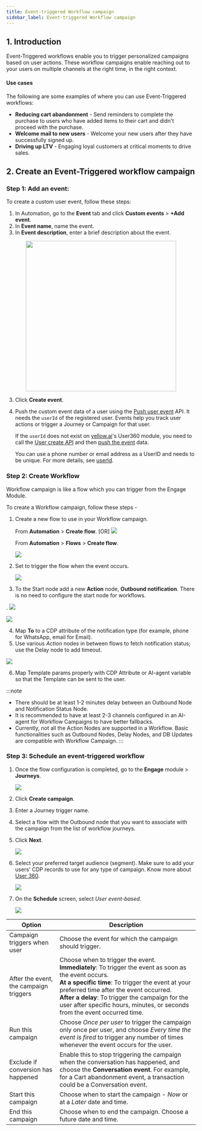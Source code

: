 ```yaml
---
title: Event-triggered Workflow campaign
sidebar_label: Event-triggered Workflow campaign
---
```


## 1. Introduction

Event-Triggered workflows enable you to trigger personalized campaigns based on user actions.  These workflow campaigns enable reaching out to your users on multiple channels at the right time, in the right context.

#### Use cases
The following are some examples of where you can use Event-Triggered workflows: 
* **Reducing cart abandonment** - Send reminders to complete the purchase to users who have added items to their cart and didn't proceed with the purchase.
* **Welcome mail to new users** - Welcome your new users after they have successfully signed up.
* **Driving up LTV** - Engaging loyal customers at critical moments to drive sales.


## 2. Create an Event-Triggered workflow campaign

### Step 1: **Add an event**:
To create a custom user event, follow these steps:
1. In Automation, go to the **Event** tab and click **Custom events** > **+Add event**.
2. In **Event name**, name the event.
3. In **Event description**, enter a brief description about the event.

<center>
   <img src="https://i.imgur.com/GhMQpyZ.png" width="400"/>
</center>

3. Click **Create event**.
4. Push the custom event data of a user using the [Push user event](https://documenter.getpostman.com/view/17583548/UVsEVUsg#00eb59cf-7f00-461e-8d53-94eafb056a9a) API. It needs the `userId` of the registered user. Events help you track user actions or trigger a Journey or Campaign for that user.

   If the `userId` does not exist on [yellow.ai](http://yellow.ai/)'s User360 module, you need to call the [User create API](https://documenter.getpostman.com/view/17583548/UVsEVUsg#e7271fa6-4122-4e0b-a535-fe0354462c35) and then [push the event](https://documenter.getpostman.com/view/17583548/UVsEVUsg#00eb59cf-7f00-461e-8d53-94eafb056a9a) data.

   You can use a phone number or email address as a UserID and needs to be unique. For more details, see [userId](https://docs.yellow.ai/docs/platform_concepts/engagement/cdp/user_data/user_properties#1-userid-as-a-property).

### Step 2: Create Workflow

Workflow campaign is like a flow which you can trigger from the Engage Module. 

To create a Workflow campaign, follow these steps - 

1. Create a new flow to use in your Workflow campaign.

   From **Automation** >  **Create flow**. [OR]
   ![](https://i.imgur.com/owb39Q6.png)
   
   From **Automation** > **Flows** > **Create flow**.

    ![](https://i.imgur.com/KtDjtdm.png)

2. Set to trigger the flow when the event occurs. 

   ![](https://i.imgur.com/uiOAUyg.png)

3. To the Start node add a new **Action** node, **Outbound notification**. There is no need to configure the start node for workflows.

  .   ![](https://i.imgur.com/clEtIEw.png)

![](https://i.imgur.com/Eo7aEiZ.png)

4. Map **To** to a CDP attribute of the notification type (for example, phone for WhatsApp, email for Email).
5. Use various *Action* nodes in between flows to fetch notification status; use the Delay node to add timeout.

![](https://i.imgur.com/gL830m9.png)

6. Map Template params properly with CDP Attribute or AI-agent variable so that the Template can be sent to the user.

:::note
* There should be at least 1-2 minutes delay between an Outbound Node and Notification Status Node.
* It is recommended to have at least 2-3 channels configured in an AI-agent for  Workflow Campaigns to have better fallbacks.
* Currently, not all the Action Nodes are supported in a Workflow. Basic functionalities such as Outbound Nodes, Delay Nodes, and DB Updates are compatible with Workflow Campaign.
:::



### Step 3: Schedule an event-triggered workflow

1. Once the flow configuration is completed, go to the **Engage** module > **Journeys**.

   ![](https://secure-res.craft.do/v2/fBLgv79om61Wkayxka4j4CN2DkH7RzhJqGLMgedFeUXayq6vGVewyUg8TvzoEJobPXBAc6huFJLc96a9p4n3NUizovumCGyAyBZNY3eGCaseAZ4KA1yvaQe356BHiNUKGQu2UJxEJSoLmiFg9aF4KnPCvn8AUcv1DCWApE8CpVKk3sgv8VmLhrY6WMEcB9B9wnHobhyxsXs3NXccjFwXWSw9woF4T8wcHG6gdmCj8U27niPYymAZKNDTTjS3uCnLD5qXyYbpHSEw7cJXXGvtWRTtC3ybgwup3BEj8NVU3EejhEC9Ko/Screenshot%202022-11-07%20at%2011.32.36%20PM.jpg)

2. Click **Create campaign**.
3. Enter a Journey trigger name.
4. Select a flow with the Outbound node that you want to associate with the campaign from the list of workflow journeys.
5. Click **Next**.

   ![](https://secure-res.craft.do/v2/fBLgv79om61Wkayxka4j4CN2DkH7RzhJqGLMgedFeUXayq6vGVewyUg8TvzoEJobPXBAc6huFJLc96a9p4n3NUizovumCGyAyBZNY3eGCaseAguydXRaQ38ggwZxWxHN8r7gFoF1pAbUWeDqa5pbGnUtdTrxeB3xv1s7QDGWCwZci7nAgjZAz79zrNU88ZoGpfNyYqW7UDPRVRZmdtfrqbT6oZCB8khJg1MsimiBExn2rMaFqvbaXGNvRQD2wYv9mbrkyQsmZZGY9UKaLLcbpkN71FEabfRAzRDaywMeM1csyY6wk7/Screenshot%202022-11-07%20at%2011.36.08%20PM.jpg)

6. Select your preferred target audience (segment). Make sure to add your users' CDP records to use for any type of campaign. Know more about [User 360](https://docs.yellow.ai/docs/platform_concepts/engagement/cdp/overview).

   ![](https://secure-res.craft.do/v2/fBLgv79om61Wkayxka4j4CN2DkH7RzhJqGLMgedFeUXayq6vGVewyUg8TvzoEJobPXBAc6huFJLc96a9p4n3NUizovumCGyAyBZNY3eGCaseAexxwNhm3cUPwjfz4eyDUF7C8ZbJzT6rbhW2jEE6AuduW7JNvdvJGRo31JiZbRjD3WMU39MzNcLTtqD6Zk2FPKY1j1Z7ueRtxQz6iLG7vPMmPExgDKYdBeQLWfiUMEHhVbWbVFb2VvrcrcSvJiPY9WiQ6eMvn9HwU612LekGELZ41FatuNDWEHoZvU48h8FY9RPCgg/Image.jpg)

7. On the **Schedule** screen, select *User event-based*. 
   
   ![](https://secure-res.craft.do/v2/fBLgv79om61Wkayxka4j4CN2DkH7RzhJqGLMgedFeUXayq6vGVewyUg8TvzoEJobPXBAc6huFJLc96a9p4n3NUizovumCGyAyBZNY3eGCaseAexxwNhm3cUPwjfz4eyDUF7C8ZbJzT6rbhW2jEE6AuduWCwCguonwTZ6skY2vMfRiLfjZtuFdzRJdsiAxytmc8A4gb8NZoVygcyMgUrP2mS3aFZfVE54TTh85mDT7isa3dnhcuL8RedxtHugsSnq5hampcAKUGiRZM4S8hd4JKaDm4Ro3hXysCfWQjQ8CZmJ91t7WC/Image.jpg)

Option | Description
-------- | ---------
Campaign triggers when user | Choose the event for which the campaign should trigger.
After the event, the campaign triggers | Choose when to trigger the event. <br/>**Immediately**: To trigger the event as soon as the event occurs.<br/>**At a specific time**: To trigger the event at your preferred time after the event occurred. <br/> **After a delay**: To trigger the campaign for the user after specific hours, minutes, or seconds from the event occurred time.
Run this campaign | Choose *Once per user* to trigger the campaign only once per user, and choose *Every time the event is fired* to trigger any number of times whenever the event occurs for the user.
Exclude if conversion has happened | Enable this to stop triggering the campaign when the conversation has happened, and choose the **Conversation event**. For example, for a Cart abandonment event, a transaction could be a Conversation event. 
Start this campaign | Choose when to start the campaign - *Now* or at a *Later* date and time.
End this campaign | Choose when to end the campaign. Choose a future date and time.